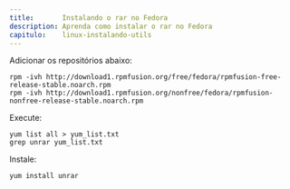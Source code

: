 ```yaml
---
title:       Instalando o rar no Fedora
description: Aprenda como instalar o rar no Fedora
capitulo:    linux-instalando-utils
---
```


Adicionar os repositórios abaixo:

    rpm -ivh http://download1.rpmfusion.org/free/fedora/rpmfusion-free-release-stable.noarch.rpm
    rpm -ivh http://download1.rpmfusion.org/nonfree/fedora/rpmfusion-nonfree-release-stable.noarch.rpm

Execute:

    yum list all > yum_list.txt
    grep unrar yum_list.txt

Instale:

    yum install unrar